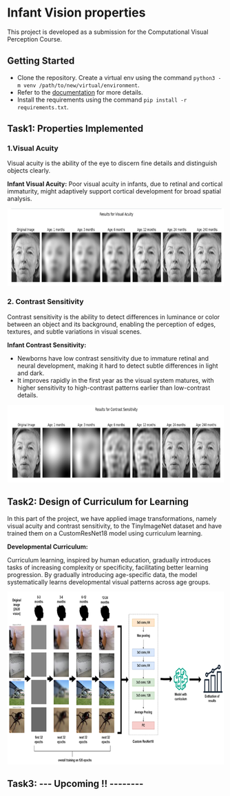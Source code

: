 # Infant Vision properties

This project is developed as a submission for the Computational Visual Perception Course.

## Getting Started

- Clone the repository. Create a virtual env using the command `python3 -m venv /path/to/new/virtual/environment`.
- Refer to the [documentation](https://docs.python.org/3/library/venv.html) for more details.
- Install the requirements using the command `pip install -r requirements.txt`.

## Task1: Properties Implemented

### 1.Visual Acuity
Visual acuity is the ability of the eye to discern fine details and distinguish objects clearly. 

**Infant Visual Acuity:** Poor visual acuity in infants, due to retinal and cortical immaturity, might adaptively support cortical development for broad spatial analysis.

<img src="Task1\code\output_images\va.png" width=750 height=180>

### 2. Contrast Sensitivity
Contrast sensitivity is the ability to detect differences in luminance or color between an object and its background, enabling the perception of edges, textures, and subtle variations in visual scenes.

**Infant Contrast Sensitivity:** 
* Newborns have low contrast sensitivity due to immature retinal and neural development, making it hard to detect subtle differences in light and dark.
* It improves rapidly in the first year as the visual system matures, with higher sensitivity to high-contrast patterns earlier than low-contrast details.

<img src="Task1\code\output_images\cs.png" width=750 height=180>

## Task2: Design of Curriculum for Learning
In this part of the project, we have applied image transformations, namely visual acuity and contrast sensitivity, to the TinyImageNet dataset and have trained them on a CustomResNet18 model using curriculum learning.

**Developmental Curriculum:** 

Curriculum learning, inspired by human education, gradually introduces tasks of increasing complexity or specificity, facilitating better learning progression. 
By gradually introducing age-specific data, the model systematically learns developmental visual patterns across age groups.

<img src="Task2\img\DevelopmentalCurriculum.png" width=900 height=400>

## Task3: --- Upcoming !! -------- 